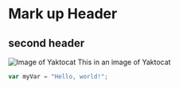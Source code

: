 # <h1> Mark up Header
## <h2> second header
![Image of Yaktocat](https://octodex.github.com/images/yaktocat.png) This in an image of Yaktocat 
``` javascript
var myVar = "Hello, world!";
```
